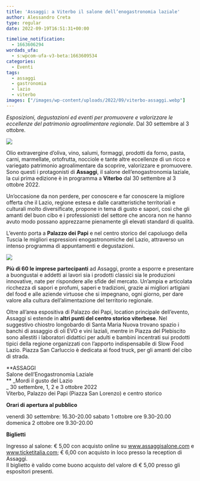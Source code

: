 ```yaml
---
title: 'Assaggi: a Viterbo il salone dell’enogastronomia laziale'
author: Alessandro Creta
type: regular
date: 2022-09-19T16:51:31+00:00

timeline_notification:
  - 1663606294
wordads_ufa:
  - s:wpcom-ufa-v3-beta:1663609534
categories:
  - Eventi
tags:
  - assaggi
  - gastronomia
  - lazio
  - viterbo
images: ["/images/wp-content/uploads/2022/09/viterbo-assaggi.webp"]
---
```

_Esposizioni, degustazioni ed eventi per promuovere e valorizzare le eccellenze del patrimonio agroalimentare regionale_. Dal 30 settembre al 3 ottobre.

![](/images/wp-content/uploads/2022/09/viterbo-assaggi-salone.webp)
 

Olio extravergine d&#8217;oliva, vino, salumi, formaggi, prodotti da forno, pasta, carni, marmellate, ortofrutta, nocciole e tante altre eccellenze di un ricco e variegato patrimonio agroalimentare da scoprire, valorizzare e promuovere. Sono questi i protagonisti di **Assaggi**, il salone dell&#8217;enogastronomia laziale, la cui prima edizione è in programma a **Viterbo** dal 30 settembre al 3 ottobre 2022.

Un&#8217;occasione da non perdere, per conoscere e far conoscere la migliore offerta che il Lazio, regione estesa e dalle caratteristiche territoriali e culturali molto diversificate, propone in tema di gusto e sapori, così che gli amanti del buon cibo e i professionisti del settore che ancora non ne hanno avuto modo possano apprezzarne pienamente gli elevati standard di qualità.

L&#8217;evento porta a **Palazzo dei Papi** e nel centro storico del capoluogo della Tuscia le migliori espressioni enogastronomiche del Lazio, attraverso un intenso programma di appuntamenti e degustazioni.

![](/images/wp-content/uploads/2020/03/snapseed.webp?w=1000)
 

**Più di 60 le imprese partecipanti** ad Assaggi, pronte a esporre e presentare a buongustai e addetti ai lavori sia i prodotti classici sia le produzioni innovative, nate per rispondere alle sfide del mercato. Un&#8217;ampia e articolata ricchezza di sapori e profumi, saperi e tradizioni, grazie ai migliori artigiani del food e alle aziende virtuose che si impegnano, ogni giorno, per dare valore alla cultura dell&#8217;alimentazione del territorio regionale.

Oltre all&#8217;area espositiva di Palazzo dei Papi, location principale dell&#8217;evento, Assaggi si estende in **altri punti del centro storico viterbese**. Nel suggestivo chiostro longobardo di Santa Maria Nuova trovano spazio i banchi di assaggio di oli EVO e vini laziali, mentre in Piazza del Plebiscito sono allestiti i laboratori didattici per adulti e bambini incentrati sui prodotti tipici della regione organizzati con l&#8217;apporto indispensabile di Slow Food Lazio. Piazza San Carluccio è dedicata ai food truck, per gli amanti del cibo di strada.

**ASSAGGI  
Salone dell&#8217;Enogastronomia Laziale  
** _Mordi il gusto del Lazio  
_ 30 settembre, 1, 2 e 3 ottobre 2022  
Viterbo, Palazzo dei Papi (Piazza San Lorenzo) e centro storico

**Orari di apertura al pubblico**

venerdì 30 settembre: 16.30-20.00 sabato 1 ottobre ore 9.30-20.00 domenica 2 ottobre ore 9.30-20.00

**Biglietti**

Ingresso al salone: € 5,00 con acquisto online su www.assaggisalone.com e www.ticketitalia.com; € 6,00 con acquisto in loco presso la reception di Assaggi.  
Il biglietto è valido come buono acquisto del valore di € 5,00 presso gli espositori presenti.